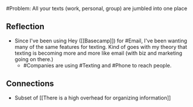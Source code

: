 #Problem: All your texts (work, personal, group) are jumbled into one place

## Reflection
- Since I've been using Hey ([[Basecamp]]) for #Email, I've been wanting many of the same features for texting. Kind of goes with my theory that texting is becoming more and more like email (with biz and marketing going on there.)
	- #Companies are using #Texting and #Phone to reach people. 

## Connections
- Subset of [[There is a high overhead for organizing information]]